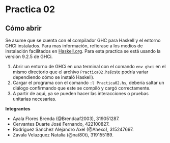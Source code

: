 # Practica 02

## Cómo abrir
Se asume que se cuenta con el compilador GHC para Haskell y el entorno GHCI instalados. Para mas información, refierase a los medios de instalación facilitados en [Haskell.org](https://www.haskell.org/get-started/). Para esta practica se está usando la versión 9.2.5 de GHCi.

1. Abrir un entorno de GHCi en una terminal con el comando `env ghci` en el mismo directorio que el archivo `Practica02.hs`(este podría variar dependiendo cómo se instaló Haskell).
2. Cargar el programa con el comando `:l Practica02.hs`, debería saltar un diálogo confirmando que este se compiló y cargó correctamente.
3. A partir de aqui, ya se pueden hacer las interacciones o pruebas unitarias necesarias.

**Integrantes**

- Ayala Flores Brenda (@Brendaaf2003), 319051287.
- Cervantes Duarte José Fernando, 422100827.
- Rodríguez Sanchez Alejandro Axel (@Ahexo), 315247697.
- Zavala Velazquez Natalia (@nat80t), 319155189.
